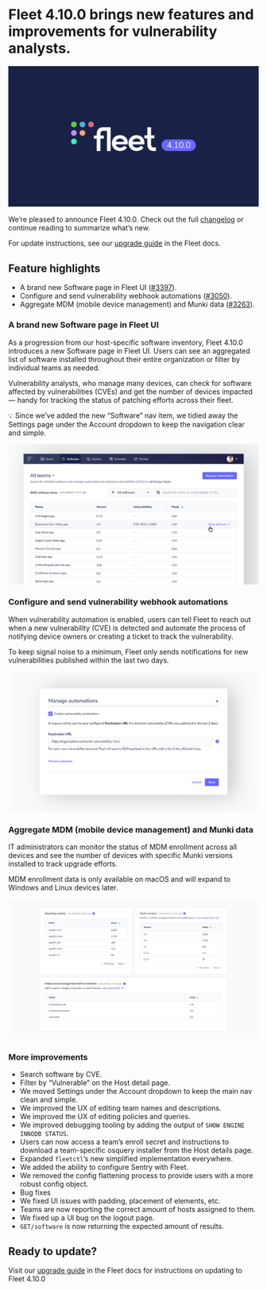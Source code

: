 # Fleet 4.10.0 brings new features and improvements for vulnerability analysts.

![Fleet 4.10.0](../website/assets/images/articles/fleet-4.10.0-cover-1600x900@2x.jpg)

We’re pleased to announce Fleet 4.10.0. Check out the full [changelog](https://github.com/fleetdm/fleet/releases/tag/fleet-v4.10.0) or continue reading to summarize what’s new.

For update instructions, see our [upgrade guide](https://fleetdm.com/docs/deploying/upgrading-fleet) in the Fleet docs.

## Feature highlights

- A brand new Software page in Fleet UI ([#3397](https://github.com/fleetdm/fleet/issues/3397)).
- Configure and send vulnerability webhook automations ([#3050](https://github.com/fleetdm/fleet/issues/3050)).
- Aggregate MDM (mobile device management) and Munki data ([#3263](https://github.com/fleetdm/fleet/issues/3263)).

### A brand new Software page in Fleet UI

As a progression from our host-specific software inventory, Fleet 4.10.0 introduces a new Software page in Fleet UI. Users can see an aggregated list of software installed throughout their entire organization or filter by individual teams as needed.

Vulnerability analysts, who manage many devices, can check for software affected by vulnerabilities (CVEs) and get the number of devices impacted — handy for tracking the status of patching efforts across their fleet.

💡 Since we’ve added the new “Software” nav item, we tidied away the Settings page under the Account dropdown to keep the navigation clear and simple.

![The software page for the Fleet UI](../website/assets/images/articles/fleet-4.10.0-1-700x393@2x.png)

### Configure and send vulnerability webhook automations

When vulnerability automation is enabled, users can tell Fleet to reach out when a new vulnerability (CVE) is detected and automate the process of notifying device owners or creating a ticket to track the vulnerability.

To keep signal noise to a minimum, Fleet only sends notifications for new vulnerabilities published within the last two days.

![Manage automations](../website/assets/images/articles/fleet-4.10.0-2-700x393@2x.png)

### Aggregate MDM (mobile device management) and Munki data

IT administrators can monitor the status of MDM enrollment across all devices and see the number of devices with specific Munki versions installed to track upgrade efforts.

MDM enrollment data is only available on macOS and will expand to Windows and Linux devices later.

![Aggregate MDM and Munki data](../website/assets/images/articles/fleet-4.10.0-3-700x393@2x.png)

### More improvements

- Search software by CVE.
- Filter by “Vulnerable” on the Host detail page.
- We moved Settings under the Account dropdown to keep the main nav clean and simple.
- We improved the UX of editing team names and descriptions.
- We improved the UX of editing policies and queries.
- We improved debugging tooling by adding the output of `SHOW ENGINE INNODB STATUS`.
- Users can now access a team’s enroll secret and instructions to download a team-specific osquery installer from the Host details page.
- Expanded `fleetctl`’s new simplified implementation everywhere.
- We added the ability to configure Sentry with Fleet.
- We removed the config flattening process to provide users with a more robust config object.
- Bug fixes
- We fixed UI issues with padding, placement of elements, etc.
- Teams are now reporting the correct amount of hosts assigned to them.
- We fixed up a UI bug on the logout page.
- `GET/software` is now returning the expected amount of results.

## Ready to update?

Visit our [upgrade guide](https://fleetdm.com/docs/deploying/upgrading-fleet) in the Fleet docs for instructions on updating to Fleet 4.10.0

<meta name="category" value="releases">
<meta name="authorFullName" value="Mike Thomas">
<meta name="authorGitHubUsername" value="mike-j-thomas">
<meta name="publishedOn" value="2022-02-14">
<meta name="articleTitle" value="Fleet 4.10.0 brings new features and improvements for vulnerability analysts.">
<meta name="articleImageUrl" value="../website/assets/images/articles/fleet-4.10.0-cover-1600x900@2x.jpg">